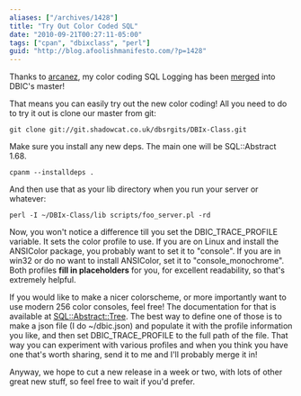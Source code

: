 ```yaml
---
aliases: ["/archives/1428"]
title: "Try Out Color Coded SQL"
date: "2010-09-21T00:27:11-05:00"
tags: ["cpan", "dbixclass", "perl"]
guid: "http://blog.afoolishmanifesto.com/?p=1428"
---
```

Thanks to [arcanez](http://warpedreality.org/), my color coding SQL Logging has
been
[merged](http://git.shadowcat.co.uk/gitweb/gitweb.cgi?p=dbsrgits/DBIx-Class.git;a=commitdiff;h=b6cd6)
into DBIC's master!

That means you can easily try out the new color coding! All you need to do to
try it out is clone our master from git:

    git clone git://git.shadowcat.co.uk/dbsrgits/DBIx-Class.git

Make sure you install any new deps. The main one will be SQL::Abstract 1.68.

    cpanm --installdeps .

And then use that as your lib directory when you run your server or whatever:

    perl -I ~/DBIx-Class/lib scripts/foo_server.pl -rd

Now, you won't notice a difference till you set the DBIC\_TRACE\_PROFILE
variable. It sets the color profile to use. If you are on Linux and install the
ANSIColor package, you probably want to set it to "console". If you are in win32
or do no want to install ANSIColor, set it to "console\_monochrome". Both
profiles **fill in placeholders** for you, for excellent readability, so that's
extremely helpful.

If you would like to make a nicer colorscheme, or more importantly want to use
modern 256 color consoles, feel free! The documentation for that is available at
[SQL::Abstract::Tree](http://search.cpan.org/perldoc?SQL::Abstract::Tree#new).
The best way to define one of those is to make a json file (I do ~/dbic.json)
and populate it with the profile information you like, and then set
DBIC\_TRACE\_PROFILE to the full path of the file. That way you can experiment
with various profiles and when you think you have one that's worth sharing, send
it to me and I'll probably merge it in!

Anyway, we hope to cut a new release in a week or two, with lots of other great
new stuff, so feel free to wait if you'd prefer.
